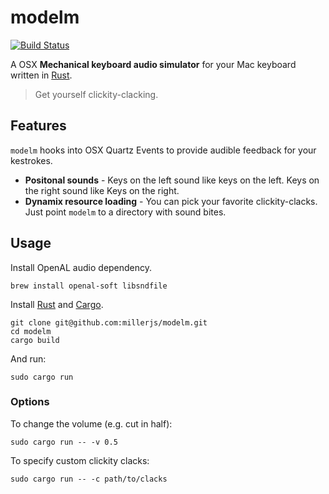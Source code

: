 # modelm 
[![Build Status](https://travis-ci.org/millerjs/modelm.svg?branch=master)](https://travis-ci.org/millerjs/modelm)

A OSX **Mechanical keyboard audio simulator** for your Mac keyboard written in [Rust](https://www.rust-lang.org/). 

> Get yourself clickity-clacking.

## Features
`modelm` hooks into OSX Quartz Events to provide audible feedback for your kestrokes.

* **Positonal sounds** - Keys on the left sound like keys on the left. Keys on the right sound like Keys on the right.
* **Dynamix resource loading** - You can pick your favorite clickity-clacks.  Just point `modelm` to a directory with sound bites.

## Usage

Install OpenAL audio dependency.
```
brew install openal-soft libsndfile
```

Install [Rust](https://github.com/rust-lang/rustup) and [Cargo](https://crates.io/).

```
git clone git@github.com:millerjs/modelm.git
cd modelm
cargo build
```

And run:
```
sudo cargo run
```

### Options

To change the volume (e.g. cut in half):
```
sudo cargo run -- -v 0.5
```

To specify custom clickity clacks:
```
sudo cargo run -- -c path/to/clacks
```
